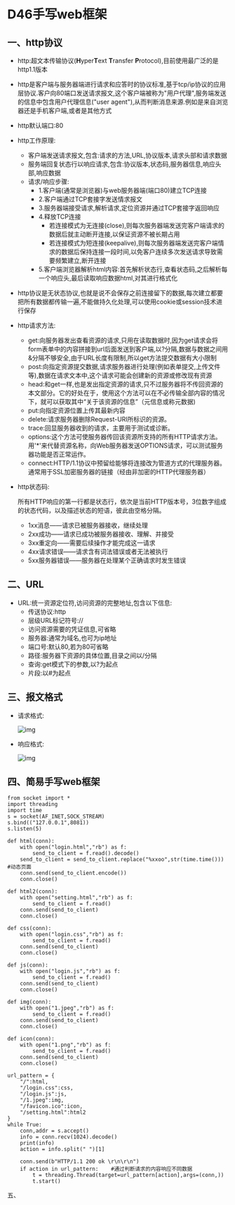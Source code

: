 # D46手写web框架

## 一、http协议

- http:超文本传输协议(**H**yper**T**ext **T**ransfer **P**rotocol),目前使用最广泛的是http1.1版本

- http是客户端与服务器端进行请求和应答时的协议标准,基于tcp/ip协议的应用层协议.客户向80端口发送请求报文,这个客户端被称为"用户代理",服务端发送的信息中包含用户代理信息("user agent"),从而判断消息来源.例如是来自浏览器还是手机客户端,或者是其他方式

- http默认端口:80

- http工作原理:

  - 客户端发送请求报文,包含:请求的方法,URL,协议版本,请求头部和请求数据
  - 服务端回复状态行以响应请求,包含:协议版本,状态码,服务器信息,响应头部,响应数据
  - 请求/响应步骤:
    - 1.客户端(通常是浏览器)与web服务器端(端口80)建立TCP连接
    - 2.客户端通过TCP套接字发送情求报文
    - 3.服务器端接受请求,解析请求,定位资源并通过TCP套接字返回响应
    - 4.释放TCP连接
      - 若连接模式为无连接(close),则每次服务器端发送完客户端请求的数据后就主动断开连接,以保证资源不被长期占用
      - 若连接模式为短连接(keepalive),则每次服务器端发送完客户端情求的数据后保持连接一段时间,以免客户连续多次发送请求导致需要频繁建立,断开连接
    - 5.客户端浏览器解析html内容:首先解析状态行,查看状态码,之后解析每一个响应头,最后读取响应数据html,对其进行格式化

- http协议是无状态协议,也就是说不会保存之前连接留下的数据,每次建立都要把所有数据都传输一遍,不能做持久化处理,可以使用cookie或session技术进行保存

- http请求方法:

  - get:向服务器发出查看资源的请求,只用在读取数据时,因为get请求会将form表单中的内容拼接到url后面发送到客户端,以?分隔,数据与数据之间用&分隔不够安全,由于URL长度有限制,所以get方法提交数据有大小限制
  - post:向指定资源提交数据,请求服务器进行处理(例如表单提交,上传文件等),数据在请求文本中,这个请求可能会创建新的资源或修改现有资源
  - head:和get一样,也是发出指定资源的请求,只不过服务器将不传回资源的本文部分。它的好处在于，使用这个方法可以在不必传输全部内容的情况下，就可以获取其中“关于该资源的信息”（元信息或称元数据)
  - put:向指定资源位置上传其最新内容
  - delete:请求服务器删除Request-URI所标识的资源。
  - trace:回显服务器收到的请求，主要用于测试或诊断。
  - options:这个方法可使服务器传回该资源所支持的所有HTTP请求方法。用'*'来代替资源名称，向Web服务器发送OPTIONS请求，可以测试服务器功能是否正常运作。
  - connect:HTTP/1.1协议中预留给能够将连接改为管道方式的代理服务器。通常用于SSL加密服务器的链接（经由非加密的HTTP代理服务器）

- http状态码:

  所有HTTP响应的第一行都是状态行，依次是当前HTTP版本号，3位数字组成的状态代码，以及描述状态的短语，彼此由空格分隔。

  - 1xx消息——请求已被服务器接收，继续处理
  - 2xx成功——请求已成功被服务器接收、理解、并接受
  - 3xx重定向——需要后续操作才能完成这一请求
  - 4xx请求错误——请求含有词法错误或者无法被执行
  - 5xx服务器错误——服务器在处理某个正确请求时发生错误

## 二、URL

- URL:统一资源定位符,访问资源的完整地址,包含以下信息:
  - 传送协议:http
  - 层级URL标记符号://
  - 访问资源需要的凭证信息,可省略
  - 服务器:通常为域名,也可为ip地址
  - 端口号:默认80,若为80可省略
  - 路径:服务器下资源的具体位置,目录之间以/分隔
  - 查询:get模式下的参数,以?为起点
  - 片段:以#为起点

## 三、报文格式

- 请求格式:

  ![img](https://images2018.cnblogs.com/blog/867021/201803/867021-20180322001733298-201433635.jpg)

- 响应格式:

  ![img](https://images2018.cnblogs.com/blog/867021/201803/867021-20180322001744323-654009411.jpg)

## 四、简易手写web框架

```
from socket import *
import threading
import time
s = socket(AF_INET,SOCK_STREAM)
s.bind(("127.0.0.1",8081))
s.listen(5)

def html(conn):
    with open("login.html","rb") as f:
        send_to_client = f.read().decode()
    send_to_client = send_to_client.replace("%xxoo",str(time.time()))  #动态页面
    conn.send(send_to_client.encode())
    conn.close()

def html2(conn):
    with open("setting.html","rb") as f:
        send_to_client = f.read()
    conn.send(send_to_client)
    conn.close()

def css(conn):
    with open("login.css","rb") as f:
        send_to_client = f.read()
    conn.send(send_to_client)
    conn.close()

def js(conn):
    with open("login.js","rb") as f:
        send_to_client = f.read()
    conn.send(send_to_client)
    conn.close()

def img(conn):
    with open("1.jpeg","rb") as f:
        send_to_client = f.read()
    conn.send(send_to_client)
    conn.close()

def icon(conn):
    with open("1.png","rb") as f:
        send_to_client = f.read()
    conn.send(send_to_client)
    conn.close()

url_pattern = {
    "/":html,
    "/login.css":css,
    "/login.js":js,
    "/1.jpeg":img,
    "/favicon.ico":icon,
    "/setting.html":html2
}
while True:
    conn,addr = s.accept()
    info = conn.recv(1024).decode()
    print(info)
    action = info.split(" ")[1]   
    
    conn.send(b"HTTP/1.1 200 ok \r\n\r\n")   
    if action in url_pattern:    #通过判断请求的内容响应不同数据
        t = threading.Thread(target=url_pattern[action],args=(conn,))
        t.start()
```

五、
